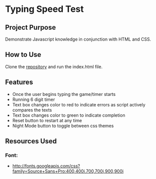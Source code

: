 # Typing Speed Test

## Project Purpose
Demonstrate Javascript knowledge in conjunction with HTML and CSS.

## How to Use
Clone the [repository](https://github.com/mjbuchman/typing-speed-test) and run the index.html file.

## Features
- Once the user begins typing the game/timer starts
- Running 6 digit timer
- Text box changes color to red to indicate errors as script actively compares the texts
- Text box changes color to green to indicate completion
- Reset button to restart at any time
- Night Mode button to toggle between css themes

## Resources Used
### Font:
- http://fonts.googleapis.com/css?family=Source+Sans+Pro:400,400i,700,700i,900,900i

